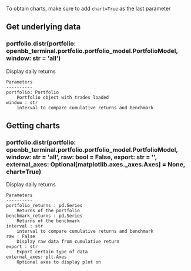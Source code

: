 To obtain charts, make sure to add `chart=True` as the last parameter

## Get underlying data 
### portfolio.distr(portfolio: openbb_terminal.portfolio.portfolio_model.PortfolioModel, window: str = 'all')

Display daily returns

    Parameters
    ----------
    portfolio: Portfolio
        Portfolio object with trades loaded
    window : str
        interval to compare cumulative returns and benchmark

## Getting charts 
### portfolio.distr(portfolio: openbb_terminal.portfolio.portfolio_model.PortfolioModel, window: str = 'all', raw: bool = False, export: str = '', external_axes: Optional[matplotlib.axes._axes.Axes] = None, chart=True)

Display daily returns

    Parameters
    ----------
    portfolio_returns : pd.Series
        Returns of the portfolio
    benchmark_returns : pd.Series
        Returns of the benchmark
    interval : str
        interval to compare cumulative returns and benchmark
    raw : False
        Display raw data from cumulative return
    export : str
        Export certain type of data
    external_axes: plt.Axes
        Optional axes to display plot on
